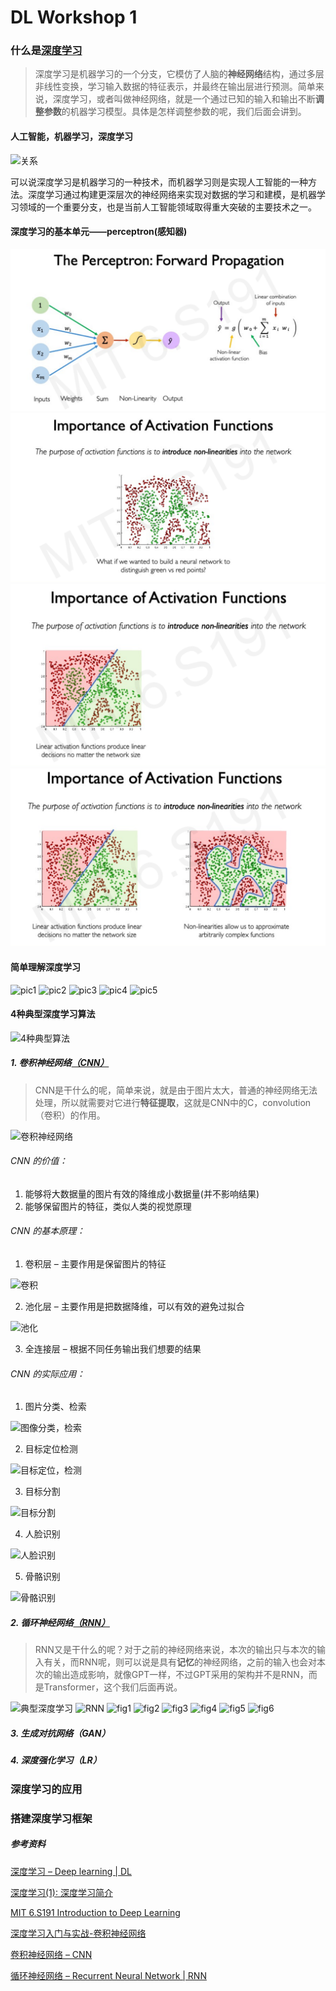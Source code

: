 # DL Workshop 1

### 什么是[深度学习](https://easyai.tech/ai-definition/deep-learning/)
>深度学习是机器学习的一个分支，它模仿了人脑的**神经网络**结构，通过多层非线性变换，学习输入数据的特征表示，并最终在输出层进行预测。简单来说，深度学习，或者叫做神经网络，就是一个通过已知的输入和输出不断**调整参数**的机器学习模型。具体是怎样调整参数的呢，我们后面会讲到。

#### 人工智能，机器学习，深度学习

![关系](https://pic2.zhimg.com/80/v2-d6af1496d1ad7002c909a9c7eae049e1_1440w.webp "关系")

可以说深度学习是机器学习的一种技术，而机器学习则是实现人工智能的一种方法。深度学习通过构建更深层次的神经网络来实现对数据的学习和建模，是机器学习领域的一个重要分支，也是当前人工智能领域取得重大突破的主要技术之一。


#### 深度学习的基本单元——perceptron(感知器)
![感知器](img/perceptron.png)
![activation_function1](img/1.png)
![activation_function2](img/2.png)
![activation_function2](img/3.png)
#### 简单理解深度学习
![pic1](https://easyai.tech/wp-content/uploads/2022/08/98353-2019-06-03-dl-flow.png.webp)
![pic2](https://easyai.tech/wp-content/uploads/2022/08/30c2a-2019-06-03-dl-shuzihua.png.webp)
![pic3](https://easyai.tech/wp-content/uploads/2022/08/25423-2019-06-06-tian.png.webp)
![pic4](https://easyai.tech/wp-content/uploads/2022/08/e4e10-2019-06-06-shen.png.webp)
![pic5](https://easyai.tech/wp-content/uploads/2022/08/2e726-2019-06-06-zi.png.webp)
#### 4种典型深度学习算法
![4种典型算法](https://easyai.tech/wp-content/uploads/2022/08/d3367-2019-07-08-4suanfa.png.webp "4种典型算法")

##### 1. 卷积神经网络[（CNN）](https://easyai.tech/ai-definition/cnn/)
> CNN是干什么的呢，简单来说，就是由于图片太大，普通的神经网络无法处理，所以就需要对它进行**特征提取**，这就是CNN中的C，convolution（卷积）的作用。

![卷积神经网络](https://img.u72.net/20211219/fec0625ce62e43b3b2db7afc889dac64.jpg)
###### CNN 的价值：
1. 能够将大数据量的图片有效的降维成小数据量(并不影响结果)
2. 能够保留图片的特征，类似人类的视觉原理
###### CNN 的基本原理：

1. 卷积层 – 主要作用是保留图片的特征

![卷积](https://easyai.tech/wp-content/uploads/2022/08/f144f-2019-06-19-juanji.gif)

2. 池化层 – 主要作用是把数据降维，可以有效的避免过拟合

![池化](https://easyai.tech/wp-content/uploads/2022/08/3fd53-2019-06-19-chihua.gif)

3. 全连接层 – 根据不同任务输出我们想要的结果
###### CNN 的实际应用：
1. 图片分类、检索

![图像分类，检索](https://easyai.tech/wp-content/uploads/2022/08/91e23-2019-06-12-cnn-fenlei.png.webp)

2. 目标定位检测

![目标定位，检测](https://easyai.tech/wp-content/uploads/2022/08/8b453-2019-06-12-cnn-dingwei-1.png.webp)

3. 目标分割

![目标分割](https://easyai.tech/wp-content/uploads/2022/08/b221a-2019-06-12-cnn-fenge-1.png.webp)

4. 人脸识别

![人脸识别](https://easyai.tech/wp-content/uploads/2022/08/460ea-2019-06-12-cnn-renlian.png.webp)

5. 骨骼识别

![骨骼识别](https://easyai.tech/wp-content/uploads/2022/08/3b80e-2019-06-12-cnn-guge.png.webp)

##### 2. 循环神经网络[（RNN）](https://easyai.tech/ai-definition/rnn/)
> RNN又是干什么的呢？对于之前的神经网络来说，本次的输出只与本次的输入有关，而RNN呢，则可以说是具有**记忆**的神经网络，之前的输入也会对本次的输出造成影响，就像GPT一样，不过GPT采用的架构并不是RNN，而是Transformer，这个我们后面再说。

![典型深度学习](https://easyai.tech/wp-content/uploads/2022/08/6015f-2019-07-02-chuantong.png.webp)
![RNN](https://easyai.tech/wp-content/uploads/2022/08/f0116-2019-07-02-rnn-1.gif)
![fig1](https://easyai.tech/wp-content/uploads/2022/08/bf30b-2019-07-02-fenci.gif)
![fig2](https://easyai.tech/wp-content/uploads/2022/08/eb691-2019-07-02-input-what.gif)
![fig3](https://easyai.tech/wp-content/uploads/2022/08/4d052-2019-07-02-input-time.gif)
![fig4](https://easyai.tech/wp-content/uploads/2022/08/575e2-2019-07-02-input-5.gif)
![fig5](https://easyai.tech/wp-content/uploads/2022/08/3877f-2019-07-02-output.gif)
![fig6](https://easyai.tech/wp-content/uploads/2022/08/697a8-2019-07-02-010144.jpg.webp)
##### 3. 生成对抗网络（GAN）
##### 4. 深度强化学习（LR）

### 深度学习的应用


### 搭建深度学习框架

##### 参考资料
[深度学习 – Deep learning | DL](https://easyai.tech/ai-definition/deep-learning/)

[深度学习(1): 深度学习简介](https://zhuanlan.zhihu.com/p/150646196)

[MIT 6.S191 Introduction to Deep Learning](http://introtodeeplearning.com/)

[深度学习入门与实战-卷积神经网络](https://www.u72.net/IT/show-108779.html)

[卷积神经网络 – CNN](https://easyai.tech/ai-definition/cnn/)

[循环神经网络 – Recurrent Neural Network | RNN](https://easyai.tech/ai-definition/rnn/)

